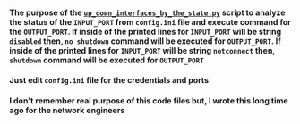 #### The purpose of the [`up_down_interfaces_by_the_state.py`](https://github.com/jamalshahverdiev/python-general-public-codes/blob/master/switch-port-shut-noshut/up_down_interfaces_by_the_state.py) script to analyze the status of the `INPUT_PORT` from `config.ini` file and execute command for the `OUTPUT_PORT`. If inside of the printed lines for `INPUT_PORT` will be string `disabled` then, `no shutdown` command will be executed for `OUTPUT_PORT`. If inside of the printed lines for `INPUT_PORT` will be string `notconnect` then, `shutdown` command will be executed for `OUTPUT_PORT`

#### Just edit `config.ini` file for the credentials and ports

#### I don't remember real purpose of this code files but, I wrote this long time ago for the network engineers